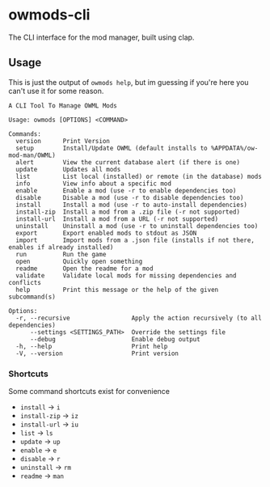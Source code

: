 # owmods-cli

The CLI interface for the mod manager, built using clap.

## Usage

This is just the output of `owmods help`, but im guessing if you're here you can't use it for some reason.

```
A CLI Tool To Manage OWML Mods

Usage: owmods [OPTIONS] <COMMAND>

Commands:
  version      Print Version
  setup        Install/Update OWML (default installs to %APPDATA%/ow-mod-man/OWML)
  alert        View the current database alert (if there is one)
  update       Updates all mods
  list         List local (installed) or remote (in the database) mods
  info         View info about a specific mod
  enable       Enable a mod (use -r to enable dependencies too)
  disable      Disable a mod (use -r to disable dependencies too)
  install      Install a mod (use -r to auto-install dependencies)
  install-zip  Install a mod from a .zip file (-r not supported)
  install-url  Install a mod from a URL (-r not supported)
  uninstall    Uninstall a mod (use -r to uninstall dependencies too)
  export       Export enabled mods to stdout as JSON
  import       Import mods from a .json file (installs if not there, enables if already installed)
  run          Run the game
  open         Quickly open something
  readme       Open the readme for a mod
  validate     Validate local mods for missing dependencies and conflicts
  help         Print this message or the help of the given subcommand(s)

Options:
  -r, --recursive                 Apply the action recursively (to all dependencies)
      --settings <SETTINGS_PATH>  Override the settings file
      --debug                     Enable debug output
  -h, --help                      Print help
  -V, --version                   Print version
```

### Shortcuts

Some command shortcuts exist for convenience

- `install` -> `i`
- `install-zip` -> `iz`
- `install-url` -> `iu`
- `list` -> `ls`
- `update` -> `up`
- `enable` -> `e`
- `disable` -> `r`
- `uninstall` -> `rm`
- `readme` -> `man`
